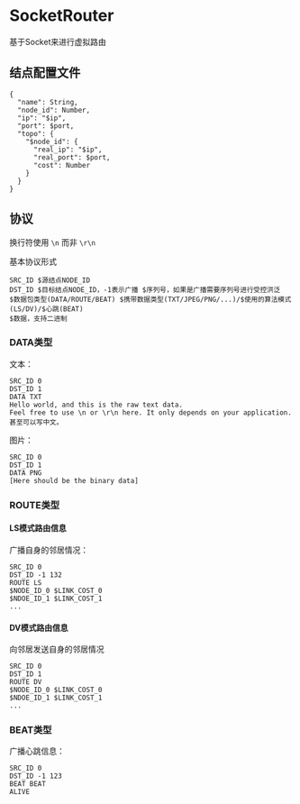 # SocketRouter

基于Socket来进行虚拟路由

## 结点配置文件

```plain
{
  "name": String,
  "node_id": Number,
  "ip": "$ip",
  "port": $port,
  "topo": {
    "$node_id": {
      "real_ip": "$ip",
      "real_port": $port,
      "cost": Number
    }
  }
}
```

## 协议

换行符使用 `\n` 而非 `\r\n`

基本协议形式

```plain
SRC_ID $源结点NODE_ID
DST_ID $目标结点NODE_ID，-1表示广播 $序列号，如果是广播需要序列号进行受控洪泛
$数据包类型(DATA/ROUTE/BEAT) $携带数据类型(TXT/JPEG/PNG/...)/$使用的算法模式(LS/DV)/$心跳(BEAT)
$数据，支持二进制
```

### DATA类型

文本：
```plain
SRC_ID 0
DST_ID 1
DATA TXT
Hello world, and this is the raw text data.
Feel free to use \n or \r\n here. It only depends on your application.
甚至可以写中文。
```

图片：
```plain
SRC_ID 0
DST_ID 1
DATA PNG
[Here should be the binary data]
```

### ROUTE类型

#### LS模式路由信息

广播自身的邻居情况：
```plain
SRC_ID 0
DST_ID -1 132
ROUTE LS
$NODE_ID_0 $LINK_COST_0
$NDOE_ID_1 $LINK_COST_1
...
```

#### DV模式路由信息

向邻居发送自身的邻居情况
```plain
SRC_ID 0
DST_ID 1
ROUTE DV
$NODE_ID_0 $LINK_COST_0
$NDOE_ID_1 $LINK_COST_1
...
```

### BEAT类型

广播心跳信息：
```plain
SRC_ID 0
DST_ID -1 123
BEAT BEAT
ALIVE
```